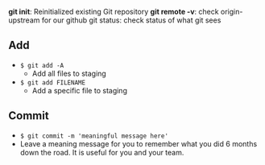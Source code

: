 **git init**: Reinitialized existing Git repository
**git remote -v**: check origin-upstream for our github
git status: check status of what git sees
## Add
* `$ git add -A`
	* Add all files to staging
* `$ git add FILENAME`
	* Add a specific file to staging

## Commit
* `$ git commit -m 'meaningful message here'`
* Leave a meaning message for you to remember what you did 6 months down the road. It is useful for you and your team.
